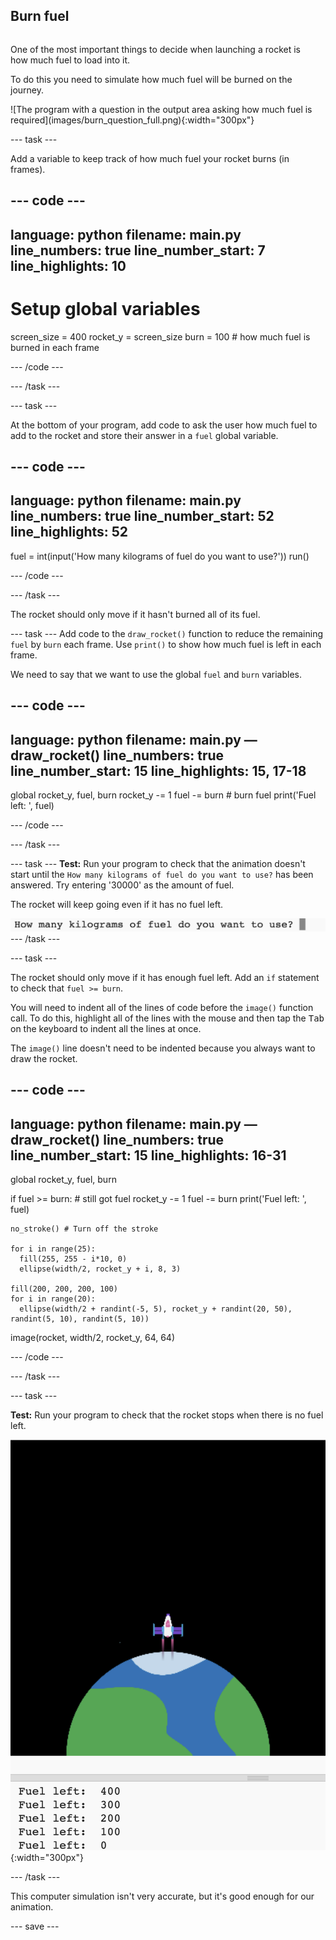 ## Burn fuel

<div style="display: flex; flex-wrap: wrap">
<div style="flex-basis: 200px; flex-grow: 1; margin-right: 15px;">

One of the most important things to decide when launching a rocket is how much fuel to load into it. 

To do this you need to simulate how much fuel will be burned on the journey.
</div>
![The program with a question in the output area asking how much fuel is required](images/burn_question_full.png){:width="300px"}
</div>

--- task ---

Add a variable to keep track of how much fuel your rocket burns (in frames).

--- code ---
---
language: python
filename: main.py
line_numbers: true
line_number_start: 7 
line_highlights: 10
---
# Setup global variables 
screen_size = 400
rocket_y = screen_size
burn = 100 # how much fuel is burned in each frame

--- /code ---

--- /task ---


--- task ---

At the bottom of your program, add code to ask the user how much fuel to add to the rocket and store their answer in a `fuel` global variable. 

--- code ---
---
language: python
filename: main.py 
line_numbers: true
line_number_start: 52
line_highlights: 52
---
fuel = int(input('How many kilograms of fuel do you want to use?'))
run()
  
--- /code ---

--- /task ---

The rocket should only move if it hasn't burned all of its fuel.

--- task ---
Add code to the `draw_rocket()` function to reduce the remaining `fuel` by `burn` each frame. Use `print()` to show how much fuel is left in each frame.

We need to say that we want to use the global `fuel` and `burn` variables.

--- code ---
---
language: python
filename: main.py — draw_rocket()
line_numbers: true
line_number_start: 15 
line_highlights: 15, 17-18
---
  global rocket_y, fuel, burn
  rocket_y -= 1
  fuel -= burn # burn fuel
  print('Fuel left: ', fuel)

--- /code ---

--- /task ---

--- task ---
**Test:** Run your program to check that the animation doesn't start until the `How many kilograms of fuel do you want to use?` has been answered. Try entering '30000' as the amount of fuel.

The rocket will keep going even if it has no fuel left. 

![The program with a question in the output area asking how much fuel is required](images/burn_question.png)
--- /task ---

--- task ---

The rocket should only move if it has enough fuel left. Add an `if` statement to check that `fuel >= burn`.

You will need to indent all of the lines of code before the `image()` function call. To do this, highlight all of the lines with the mouse and then tap the <kbd>Tab</kbd> on the keyboard to indent all the lines at once.

The `image()` line doesn't need to be indented because you always want to draw the rocket.

--- code ---
---
language: python
filename: main.py — draw_rocket()
line_numbers: true
line_number_start: 15
line_highlights: 16-31
---
  global rocket_y, fuel, burn

  if fuel >= burn: # still got fuel
    rocket_y -= 1
    fuel -= burn
    print('Fuel left: ', fuel)
    
    no_stroke() # Turn off the stroke
    
    for i in range(25):
      fill(255, 255 - i*10, 0)
      ellipse(width/2, rocket_y + i, 8, 3) 
    
    fill(200, 200, 200, 100)
    for i in range(20):
      ellipse(width/2 + randint(-5, 5), rocket_y + randint(20, 50), randint(5, 10), randint(5, 10))

  image(rocket, width/2, rocket_y, 64, 64)

--- /code ---

--- /task ---

--- task ---

**Test:** Run your program to check that the rocket stops when there is no fuel left. 

![Image of a rocket in the middle of the screen with the statement Fuel left: 0'](images/burn_empty.png){:width="300px"}

--- /task ---

This computer simulation isn't very accurate, but it's good enough for our animation. 

--- save ---

